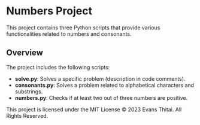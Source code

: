 # Numbers Project

This project contains three Python scripts that provide various functionalities related to numbers and consonants.

## Overview

The project includes the following scripts:

- **solve.py**: Solves a specific problem (description in code comments).
- **consonants.py**: Solves a problem related to alphabetical characters and substrings.
- **numbers.py**: Checks if at least two out of three numbers are positive.


This project is licensed under the MIT License
© 2023 Evans Thitai. All Rights Reserved.